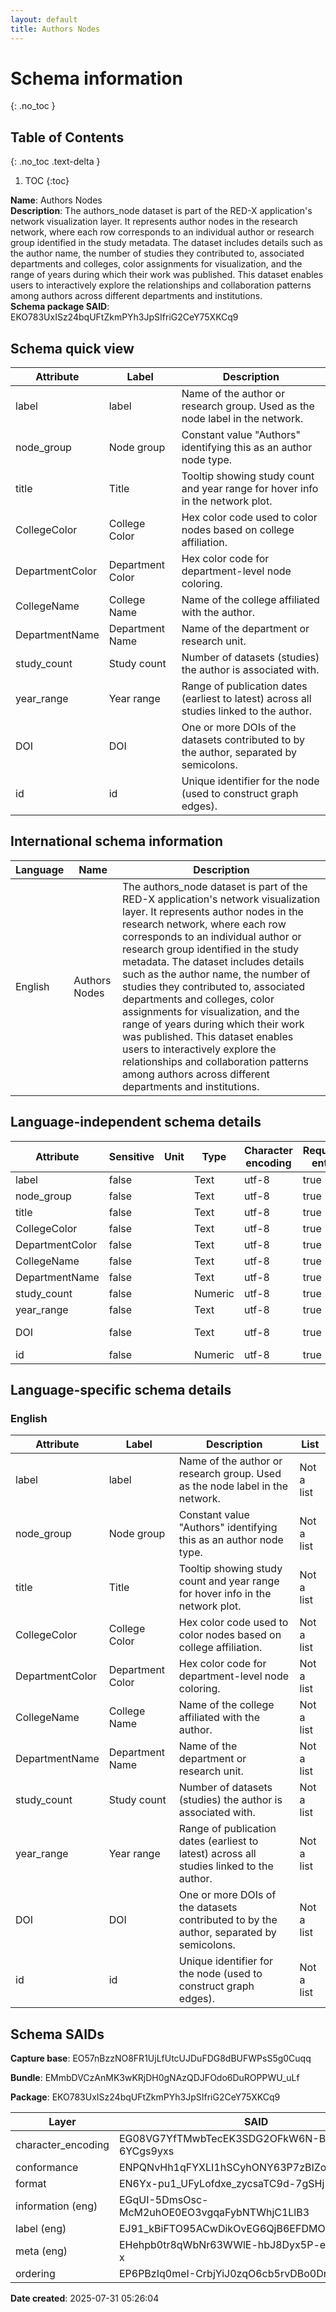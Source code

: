 ```yaml
---
layout: default  
title: Authors Nodes  
---
```


# Schema information
{: .no_toc }

## Table of Contents
{: .no_toc .text-delta }

1. TOC
{:toc}

**Name**: Authors Nodes  
**Description**: The authors_node dataset is part of the RED-X application\'s network visualization layer. It represents author nodes in the research network, where each row corresponds to an individual author or research group identified in the study metadata. The dataset includes details such as the author name, the number of studies they contributed to, associated departments and colleges, color assignments for visualization, and the range of years during which their work was published. This dataset enables users to interactively explore the relationships and collaboration patterns among authors across different departments and institutions.  
**Schema package SAID**: EKO783UxISz24bqUFtZkmPYh3JpSIfriG2CeY75XKCq9  

## Schema quick view

| Attribute | Label | Description |
| --- | --- | --- |
| label | label | Name of the author or research group. Used as the node label in the network. |
| node_group | Node group | Constant value \"Authors\" identifying this as an author node type. |
| title | Title | Tooltip showing study count and year range for hover info in the network plot. |
| CollegeColor | College Color | Hex color code used to color nodes based on college affiliation. |
| DepartmentColor | Department Color | Hex color code for department-level node coloring. |
| CollegeName | College Name | Name of the college affiliated with the author. |
| DepartmentName | Department Name | Name of the department or research unit. |
| study_count | Study count | Number of datasets (studies) the author is associated with. |
| year_range | Year range | Range of publication dates (earliest to latest) across all studies linked to the author. |
| DOI | DOI | One or more DOIs of the datasets contributed to by the author, separated by semicolons. |
| id | id | Unique identifier for the node (used to construct graph edges). |

## International schema information

| Language | Name | Description |
| --- | --- | --- |
| English | Authors Nodes | The authors_node dataset is part of the RED-X application\'s network visualization layer. It represents author nodes in the research network, where each row corresponds to an individual author or research group identified in the study metadata. The dataset includes details such as the author name, the number of studies they contributed to, associated departments and colleges, color assignments for visualization, and the range of years during which their work was published. This dataset enables users to interactively explore the relationships and collaboration patterns among authors across different departments and institutions. |

## Language-independent schema details

| Attribute | Sensitive | Unit | Type | Character encoding | Required entry | Format rule |
| --- | --- | --- | --- | --- | --- | --- |
| label | false |  | Text | utf-8 | true |  |
| node_group | false |  | Text | utf-8 | true |  |
| title | false |  | Text | utf-8 | true |  |
| CollegeColor | false |  | Text | utf-8 | true | ^\#\[A\-Fa\-f0\-9\]\{6\}$ |
| DepartmentColor | false |  | Text | utf-8 | true | ^\#\[A\-Fa\-f0\-9\]\{6\}$ |
| CollegeName | false |  | Text | utf-8 | true |  |
| DepartmentName | false |  | Text | utf-8 | true |  |
| study_count | false |  | Numeric | utf-8 | true | ^\\d\+$ |
| year_range | false |  | Text | utf-8 | true |  |
| DOI | false |  | Text | utf-8 | true | ^doi:10\\\.\\d\{4,9\}/\[\-\.\_;\(\)/:Aa\-Zz0\-9\]\+$ |
| id | false |  | Numeric | utf-8 | true | ^\\d\+$ |

## Language-specific schema details

### English

| Attribute | Label | Description | List |
| --- | --- | --- | --- |
| label | label | Name of the author or research group. Used as the node label in the network. | Not a list |
| node_group | Node group | Constant value \"Authors\" identifying this as an author node type. | Not a list |
| title | Title | Tooltip showing study count and year range for hover info in the network plot. | Not a list |
| CollegeColor | College Color | Hex color code used to color nodes based on college affiliation. | Not a list |
| DepartmentColor | Department Color | Hex color code for department-level node coloring. | Not a list |
| CollegeName | College Name | Name of the college affiliated with the author. | Not a list |
| DepartmentName | Department Name | Name of the department or research unit. | Not a list |
| study_count | Study count | Number of datasets (studies) the author is associated with. | Not a list |
| year_range | Year range | Range of publication dates (earliest to latest) across all studies linked to the author. | Not a list |
| DOI | DOI | One or more DOIs of the datasets contributed to by the author, separated by semicolons. | Not a list |
| id | id | Unique identifier for the node (used to construct graph edges). | Not a list |

## Schema SAIDs

**Capture base**: EO57nBzzNO8FR1UjLfUtcUJDuFDG8dBUFWPsS5g0Cuqq

**Bundle**: EMmbDVCzAnMK3wKRjDH0gNAzQDJFOdo6DuROPPWU_uLf

**Package**: EKO783UxISz24bqUFtZkmPYh3JpSIfriG2CeY75XKCq9

| Layer | SAID | Type |
| --- | --- | --- |
| character_encoding | EG08VG7YfTMwbTecEK3SDG2OFkW6N-Bclc-6YCgs9yxs | spec/overlays/character_encoding/1.1 |
| conformance | ENPQNvHh1qFYXLI1hSCyhONY63P7zBIZo3cuAw1I_wVr | spec/overlays/conformance/1.1 |
| format | EN6Yx-pu1_UFyLofdxe_zycsaTC9d-7gSHj-AcK2U9s1 | spec/overlays/format/1.1 |
| information (eng) | EGqUI-5DmsOsc-McM2uhOE0EO3vgqaFybNTWhjC1LlB3 | spec/overlays/information/1.1 |
| label (eng) | EJ91_kBiFTO95ACwDikOvEG6QjB6EFDMOMhbdTrYUptH | spec/overlays/label/1.1 |
| meta (eng) | EHehpb0tr8qWbNr63WWlE-hbJ8Dyx5P-ecyOB50ZOS-x | spec/overlays/meta/1.1 |
| ordering | EP6PBzIq0meI-CrbjYiJ0zqO6cb5rvDBo0DrEP_4mzEY | community/overlays/adc/ordering/1.1 |

**Date created**: 2025-07-31 05:26:04

